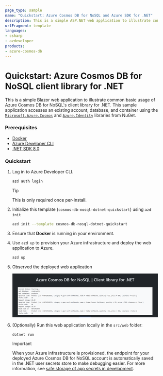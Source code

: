 ```yaml
---
page_type: sample
name: "Quickstart: Azure Cosmos DB for NoSQL and Azure SDK for .NET"
description: This is a simple ASP.NET web application to illustrate common basic usage of Azure Cosmos DB for NoSQL and the Azure SDK for .NET.
urlFragment: template
languages:
- csharp
- azdeveloper
products:
- azure-cosmos-db
---
```


# Quickstart: Azure Cosmos DB for NoSQL client library for .NET

This is a simple Blazor web application to illustrate common basic usage of Azure Cosmos DB for NoSQL's client library for .NET. This sample application accesses an existing account, database, and container using the [`Microsoft.Azure.Cosmos`](https://www.nuget.org/packages/Microsoft.Azure.Cosmos) and  [`Azure.Identity`](https://www.nuget.org/packages/Azure.Identity) libraries from NuGet.

### Prerequisites

- [Docker](https://www.docker.com/)
- [Azure Developer CLI](https://aka.ms/azd-install)
- [.NET SDK 8.0](https://dotnet.microsoft.com/download/dotnet/8.0) 

### Quickstart

1. Log in to Azure Developer CLI.

    ```bash
    azd auth login
    ```

    > [!TIP]
    > This is only required once per-install.

1. Initialize this template (`cosmos-db-nosql-dotnet-quickstart`) using `azd init`

    ```bash
    azd init --template cosmos-db-nosql-dotnet-quickstart
    ```

1. Ensure that **Docker** is running in your environment.

1. Use `azd up` to provision your Azure infrastructure and deploy the web application to Azure.

    ```bash
    azd up
    ```

1. Observed the deployed web application

    ![Screenshot of the deployed web application.](assets/web.png)

1. (Optionally) Run this web application locally in the `src/web` folder: 

    ```dotnetcli
    dotnet run
    ```

    > [!IMPORTANT]
    > When your Azure infrastructure is provisioned, the endpoint for your deployed Azure Cosmos DB for NoSQL account is automatically saved in the .NET user secrets store to make debugging easier. For more information, see [safe storage of app secrets in development](https://learn.microsoft.com/aspnet/core/security/app-secrets).
